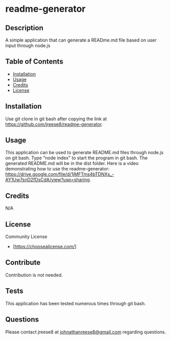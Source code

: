 # readme-generator
  

  ## Description
  A simple application that can generate a READme.md file based on user input through node.js
  

  ## Table of Contents

  - [Installation](#installation)
  - [Usage](#usage)
  - [Credits](#credits)
  - [License](#license)

  ## Installation
  Use git clone in git bash after copying the link at https://github.com/jreese8/readme-generator.
  

  ## Usage
  This application can be used to generate README.md files through node.js on git bash. Type "node index" to start the program in git bash. The generated README.md will be in the dist folder. Here is a video demonstrating how to use the readme-generator: https://drive.google.com/file/d/1jMFTms4bTDNXs_-AY1Uw7snD2fDsCdA/view?usp=sharing.
  

  ## Credits
  N/A
  

  ## License
  Community License
  
  - [https://choosealicense.com/]

  ## Contribute
  Contribution is not needed.
  

  ## Tests
  This application has been tested numerous times through git bash.
  

  ## Questions
  Please contact jreese8
   at johnathanreese8@gmail.com
   regarding questions.
